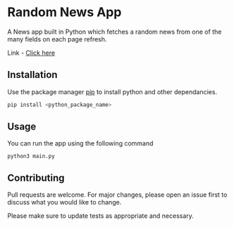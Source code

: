 # Random News App

A News app built in Python which fetches a random news from one of the many fields on each page refresh.

Link - [Click here](https://rando-news.herokuapp.com/)

## Installation

Use the package manager [pip](https://pip.pypa.io/en/stable/) to install python and other dependancies.

```bash
pip install <python_package_name>
```

## Usage
You can run the app using the following command

```python3
python3 main.py
```

## Contributing
Pull requests are welcome. For major changes, please open an issue first to discuss what you would like to change.

Please make sure to update tests as appropriate and necessary.
